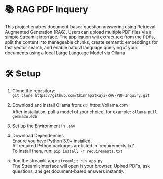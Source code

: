 # 📚 RAG PDF Inquery
This project enables document-based question answering using Retrieval-Augmented Generation (RAG). Users can upload multiple PDF files via a simple Streamlit interface. The application will extract text from the PDFs, split the content into manageable chunks, create semantic embeddings for fast vector search, and enable natural language querying of your documents using a local Large Language Model via Ollama

# 🛠️ Setup
1. Clone the repository:  
`git clone https://github.com/ChinnapatRuji/RAG-PDF-Inquiry.git`

2. Download and install Ollama from:
👉 https://ollama.com  
After installation, pull a model of your choice, for example: `ollama pull gemma3n:e2b`

4. Set up the Environment in `.env`

5. Download Dependencies  
Ensure you have Python 3.9+ installed.  
All required Python packages are listed in 'requirements.txt'.  
To install them, run: `pip install -r requirements.txt`

7. Run the streamlit app: `streamlit run app.py`   
The Streamlit interface will open in your browser. Upload PDFs, ask questions, and get document-based answers instantly.

